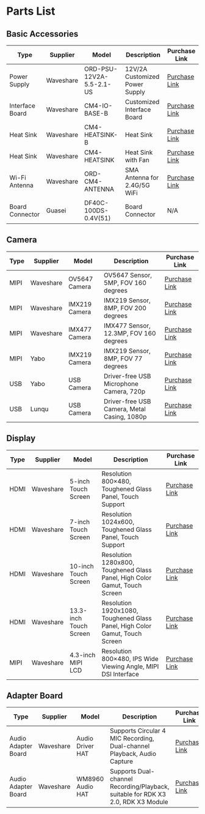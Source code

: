 # Parts List

## Basic Accessories

| Type      | Supplier | Model                   | Description                   | Purchase Link                                                |
| --------- | -------- | ----------------------- | ----------------------------- | ------------------------------------------------------------ |
| Power Supply | Waveshare | ORD-PSU-12V2A-5.5-2.1-US | 12V/2A Customized Power Supply | [Purchase Link](https://www.waveshare.net/shop/ORD-PSU-12V2A-5.5-2.1-US.htm) |
| Interface Board | Waveshare | CM4-IO-BASE-B            | Customized Interface Board    | [Purchase Link](https://www.waveshare.net/shop/CM4-IO-BASE-B.htm) |
| Heat Sink | Waveshare | CM4-HEATSINK-B           | Heat Sink                     | [Purchase Link](https://www.waveshare.net/shop/CM4-HEATSINK-B.htm) |
| Heat Sink | Waveshare | CM4-HEATSINK             | Heat Sink with Fan            | [Purchase Link](https://www.waveshare.net/shop/CM4-FAN-3007-5V.htm) |
| Wi-Fi Antenna | Waveshare | ORD-CM4-ANTENNA          | SMA Antenna for 2.4G/5G WiFi  | [Purchase Link](https://www.waveshare.net/shop/ORD-CM4-ANTENNA.htm) |
| Board Connector | Guasei | DF40C-100DS-0.4V(51)     | Board Connector               | N/A                                                          |

## <span id="camera"/>Camera

| Type | Supplier | Model         | Description                           | Purchase Link                                                |
| ---- | -------- | -------------- | -------------------------------------- | ------------------------------------------------------------ |
| MIPI | Waveshare | OV5647 Camera  | OV5647 Sensor, 5MP, FOV 160 degrees    | [Purchase Link](https://www.waveshare.net/shop/RPi-Camera-G.htm)  |
| MIPI | Waveshare | IMX219 Camera  | IMX219 Sensor, 8MP, FOV 200 degrees    | [Purchase Link](https://www.waveshare.net/shop/IMX219-200-Camera.htm) |
| MIPI | Waveshare | IMX477 Camera  | IMX477 Sensor, 12.3MP, FOV 160 degrees | [Purchase Link](https://www.waveshare.net/shop/IMX477-160-12.3MP-Camera.htm) |
| MIPI | Yabo     | IMX219 Camera  | IMX219 Sensor, 8MP, FOV 77 degrees     | [Purchase Link](https://detail.tmall.com/item.htm?abbucket=2&id=710344235988&rn=f64e2bbcef718a13a9f9c261124febd2&spm=a1z10.5-b-s.w4011-22651484606.110.4df82edcjJ7wap) |
| USB  | Yabo     | USB Camera     | Driver-free USB Microphone Camera, 720p | [Purchase Link](https://detail.tmall.com/item.htm?abbucket=2&id=633040443710&rn=ed9c7f0eecc103e742248e32a32ba62e&spm=a1z10.5-b-s.w4011-22651484606.152.c3406a83G6l62o) |
| USB  | Lunqu    | USB Camera     | Driver-free USB Camera, Metal Casing, 1080p | [Purchase Link](https://detail.tmall.com/item.htm?abbucket=12&id=666156389569&ns=1&spm=a230r.1.14.1.13e570f3eFF1sJ&skuId=4972914294771) |


## Display

| Type | Supplier | Model                 | Description                        | Purchase Link                                                |
| ---- | -------- | --------------------- | -----------------------------------| ------------------------------------------------------------ |
| HDMI | Waveshare | 5-inch Touch Screen    | Resolution 800×480, Toughened Glass Panel, Touch Support | [Purchase Link](https://www.waveshare.net/shop/5inch-HDMI-LCD-H.htm) |
| HDMI | Waveshare | 7-inch Touch Screen    | Resolution 1024x600, Toughened Glass Panel, Touch Support | [Purchase Link](https://www.waveshare.net/shop/7inch-HDMI-LCD-H.htm) |
| HDMI | Waveshare | 10-inch Touch Screen   | Resolution 1280x800, Toughened Glass Panel, High Color Gamut, Touch Screen | [Purchase Link](https://www.waveshare.net/shop/10.1HP-CAPLCD-Monitor.htm) |
| HDMI | Waveshare | 13.3-inch Touch Screen | Resolution 1920x1080, Toughened Glass Panel, High Color Gamut, Touch Screen | [Purchase Link](https://www.waveshare.net/shop/13.3inch-HDMI-LCD-H-with-Holder-V2.htm) |
| MIPI | Waveshare | 4.3-inch MIPI LCD     | Resolution 800×480, IPS Wide Viewing Angle, MIPI DSI Interface | [Purchase Link](https://www.waveshare.net/shop/4.3inch-DSI-LCD.htm) |

## Adapter Board

| Type | Supplier | Model         | Description                   | Purchase Link |
| ---- | -------- | ------------- | ----------------------------- | ------------- |
| Audio Adapter Board | Waveshare | Audio Driver HAT   | Supports Circular 4 MIC Recording, Dual-channel Playback, Audio Capture | [Purchase Link](https://www.waveshare.net/shop/Audio-Driver-HAT.htm)  |
| Audio Adapter Board | Waveshare | WM8960 Audio HAT  | Supports Dual-channel Recording/Playback, suitable for RDK X3 2.0, RDK X3 Module | [Purchase Link](https://www.waveshare.net/shop/WM8960-Audio-HAT.htm)  |